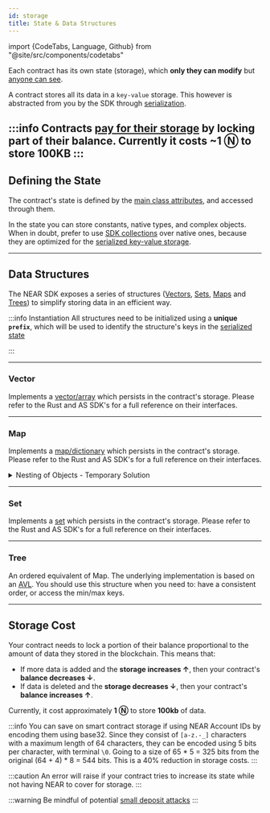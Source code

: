 ```yaml
---
id: storage
title: State & Data Structures
---
```

import {CodeTabs, Language, Github} from "@site/src/components/codetabs"

Each contract has its own state (storage), which **only they can modify** but [anyone can see](../../4.tools/cli.md#near-view-state-near-view-state).

A contract stores all its data in a `key-value` storage. This however is abstracted from you by the SDK through [serialization](./serialization.md).

:::info
Contracts [pay for their storage](#storage-cost) by locking part of their balance. Currently it costs **~1 Ⓝ** to store **100KB**
:::
---

## Defining the State
The contract's state is defined by the [main class attributes](./anatomy.md#defining-the-contract), and accessed through them.

In the state you can store constants, native types, and complex objects. When in doubt, prefer to use [SDK collections](#data-structures)
over native ones, because they are optimized for the [serialized key-value storage](./serialization.md#borsh-state-serialization).

<CodeTabs>
  <Language value="🌐 JavaScript" language="js">
    <Github fname="index.js"
          url="https://github.com/near-examples/docs-examples/blob/main/storage-js/src/index.ts"
          start="6" end="12" />
  </Language>
  <Language value="🦀 Rust" language="rust">
    <Github fname="lib.rs"
          url="https://github.com/near-examples/docs-examples/blob/main/storage-rs/contract/src/lib.rs" start="14" end="24"/>
  </Language>
</CodeTabs>

---

## Data Structures
The NEAR SDK exposes a series of structures ([Vectors](#vector), [Sets](#set), [Maps](#map) and [Trees](#tree))
to simplify storing data in an efficient way.

:::info Instantiation
All structures need to be initialized using a **unique `prefix`**, which will be used to identify the structure's keys
in the [serialized state](./serialization.md#borsh-state-serialization)

<CodeTabs>
  <Language value="🌐 JavaScript" language="js">
    <Github fname="index.js"
          url="https://github.com/near-examples/docs-examples/blob/main/storage-js/src/index.ts"
          start="8" end="11" />
  </Language>
  <Language value="🦀 Rust" language="rust">
    <Github fname="lib.rs"
          url="https://github.com/near-examples/docs-examples/blob/main/storage-rs/contract/src/lib.rs" start="33" end="38"/>
  </Language>
</CodeTabs>
:::

<hr class="subsection" />

### Vector

Implements a [vector/array](https://en.wikipedia.org/wiki/Array_data_structure) which persists in the contract's storage. Please refer to the Rust and AS SDK's for a full reference on their interfaces.

<CodeTabs>
  <Language value="🌐 JavaScript" language="js">
    <Github fname="index.js"
          url="https://github.com/near-examples/docs-examples/blob/main/storage-js/src/index.ts"
          start="25" end="28" />
  </Language>
  <Language value="🦀 Rust" language="rust">
    <Github fname="vector.rs"
          url="https://github.com/near-examples/docs-examples/blob/main/storage-rs/contract/src/vector.rs" start="12" end="30"/>
    <Github fname="lib.rs"
          url="https://github.com/near-examples/docs-examples/blob/main/storage-rs/contract/src/lib.rs" start="7" end="24"/>
  </Language>
</CodeTabs>

<hr class="subsection" />

### Map

Implements a [map/dictionary](https://en.wikipedia.org/wiki/Associative_array) which persists in the contract's storage. Please refer to the Rust and AS SDK's for a full reference on their interfaces.

<CodeTabs>
  <Language value="🌐 JavaScript" language="js">
    <Github fname="index.js"
          url="https://github.com/near-examples/docs-examples/blob/main/storage-js/src/index.ts"
          start="33" end="37" />
  </Language>
  <Language value="🦀 Rust" language="rust">
    <Github fname="map.rs"
          url="https://github.com/near-examples/docs-examples/blob/main/storage-rs/contract/src/map.rs" start="9" end="24"/>
    <Github fname="lib.rs"
          url="https://github.com/near-examples/docs-examples/blob/main/storage-rs/contract/src/lib.rs" start="7" end="24"/>
  </Language>
</CodeTabs>

<details>
<summary>Nesting of Objects - Temporary Solution</summary>

In the JS SDK, you can store and retrieve elements from a nested map or object, but first you need to construct or deconstruct the structure from state. This is a temporary solution until the improvements have been implemented to the SDK. Here is an example of how to do this:

```ts 
import { NearBindgen, call, view, near, UnorderedMap } from "near-sdk-js";

@NearBindgen({})
class StatusMessage {
  records: UnorderedMap;
  constructor() {
    this.records = new UnorderedMap("a");
  }

  @call({})
  set_status({ message, prefix }: { message: string; prefix: string }) {
    let account_id = near.signerAccountId();

    const inner: any = this.records.get("b" + prefix);
    const inner_map: UnorderedMap = inner
      ? UnorderedMap.deserialize(inner)
      : new UnorderedMap("b" + prefix);

    inner_map.set(account_id, message);

    this.records.set("b" + prefix, inner_map);
  }

  @view({})
  get_status({ account_id, prefix }: { account_id: string; prefix: string }) {
    const inner: any = this.records.get("b" + prefix);
    const inner_map: UnorderedMap = inner
      ? UnorderedMap.deserialize(inner)
      : new UnorderedMap("b" + prefix);
    return inner_map.get(account_id);
  }
}
```
</details>
<hr class="subsection" />

### Set

Implements a [set](https://en.wikipedia.org/wiki/Set_(abstract_data_type)) which persists in the contract's storage. Please refer to the Rust and AS SDK's for a full reference on their interfaces.

<CodeTabs>
  <Language value="🌐 JavaScript" language="js">
    <Github fname="index.js"
          url="https://github.com/near-examples/docs-examples/blob/main/storage-js/src/index.ts"
          start="42" end="46" />
  </Language>
  <Language value="🦀 Rust" language="rust">
    <Github fname="set.rs"
          url="https://github.com/near-examples/docs-examples/blob/main/storage-rs/contract/src/set.rs" start="9" end="16"/>
    <Github fname="lib.rs"
          url="https://github.com/near-examples/docs-examples/blob/main/storage-rs/contract/src/lib.rs" start="7" end="24"/>
  </Language>
</CodeTabs>

<hr class="subsection" />

### Tree

An ordered equivalent of Map. The underlying implementation is based on an [AVL](https://en.wikipedia.org/wiki/AVL_tree). You should use this structure when you need to: have a consistent order, or access the min/max keys.

<CodeTabs>
  <Language value="🦀 Rust" language="rust">
    <Github fname="tree.rs"
          url="https://github.com/near-examples/docs-examples/blob/main/storage-rs/contract/src/tree.rs" start="9" end="24"/>
    <Github fname="lib.rs"
          url="https://github.com/near-examples/docs-examples/blob/main/storage-rs/contract/src/lib.rs" start="7" end="24"/>
  </Language>
</CodeTabs>

---

## Storage Cost
Your contract needs to lock a portion of their balance proportional to the amount of data they stored in the blockchain. This means that:
- If more data is added and the **storage increases ↑**, then your contract's **balance decreases ↓**.
- If data is deleted and the **storage decreases ↓**, then your contract's **balance increases ↑**. 

Currently, it cost approximately **1 Ⓝ** to store **100kb** of data.

:::info
You can save on smart contract storage if using NEAR Account IDs by encoding them using base32. Since they consist of `[a-z.-_]` characters with a maximum length of 64 characters, they can be encoded using 5 bits per character, with terminal `\0`. Going to a size of 65 * 5 = 325 bits from the original (64 + 4) * 8 = 544 bits. This is a 40% reduction in storage costs.
:::

:::caution
An error will raise if your contract tries to increase its state while not having NEAR to cover for storage.
:::

:::warning
Be mindful of potential [small deposit attacks](security/storage.md)
:::
